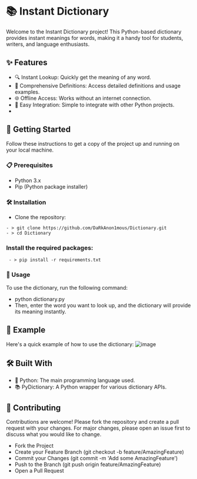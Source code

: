 # 📚 Instant Dictionary
Welcome to the Instant Dictionary project! This Python-based dictionary provides instant meanings for words, making it a handy tool for students, writers, and language enthusiasts.

## ✨ Features
- 🔍 Instant Lookup: Quickly get the meaning of any word.
- 📖 Comprehensive Definitions: Access detailed definitions and usage examples.
- 🌐 Offline Access: Works without an internet connection.
- 🔄 Easy Integration: Simple to integrate with other Python projects.
- 
## 🚀 Getting Started
Follow these instructions to get a copy of the project up and running on your local machine.

  ### 📋 Prerequisites
   - Python 3.x
   - Pip (Python package installer)

  ### 🛠 Installation
   - Clone the repository:

    - > git clone https://github.com/DaRkAnon1mous/Dictionary.git
    - > cd Dictionary
 ### Install the required packages:
     - > pip install -r requirements.txt
     
### 🔧 Usage
To use the dictionary, run the following command:

 - python dictionary.py
- Then, enter the word you want to look up, and the dictionary will provide its meaning instantly.

## 🧩 Example
Here's a quick example of how to use the dictionary:
![image](https://github.com/user-attachments/assets/8cc7103c-78a0-4bd1-b60c-567486db30ef)

## 🛠 Built With
- 🐍 Python: The main programming language used.
- 📚 PyDictionary: A Python wrapper for various dictionary APIs.

## 🤝 Contributing
Contributions are welcome! Please fork the repository and create a pull request with your changes. For major changes, please open an issue first to discuss what you would like to change.

 - Fork the Project
- Create your Feature Branch (git checkout -b feature/AmazingFeature)
- Commit your Changes (git commit -m 'Add some AmazingFeature')
- Push to the Branch (git push origin feature/AmazingFeature)
- Open a Pull Request
